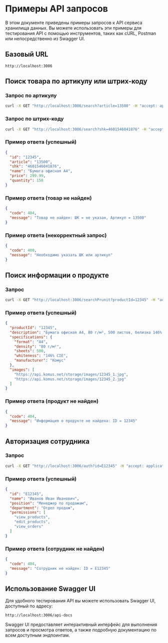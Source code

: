 # Примеры API запросов

В этом документе приведены примеры запросов к API сервиса хранилища данных. Вы можете использовать эти примеры для тестирования API с помощью инструментов, таких как cURL, Postman или непосредственно из Swagger UI.

## Базовый URL

```
http://localhost:3006
```

## Поиск товара по артикулу или штрих-коду

### Запрос по артикулу

```bash
curl -X GET "http://localhost:3006/search?article=13500" -H "accept: application/json"
```

### Запрос по штрих-коду

```bash
curl -X GET "http://localhost:3006/search?shk=4601546041876" -H "accept: application/json"
```

### Пример ответа (успешный)

```json
{
  "id": "12345",
  "article": "13500",
  "shk": "4601546041876",
  "name": "Бумага офисная А4",
  "price": 299.99,
  "quantity": 150
}
```

### Пример ответа (товар не найден)

```json
{
  "code": 404,
  "message": "Товар не найден: ШК = не указан, Артикул = 13500"
}
```

### Пример ответа (некорректный запрос)

```json
{
  "code": 400,
  "message": "Необходимо указать ШК или артикул"
}
```

## Поиск информации о продукте

### Запрос

```bash
curl -X GET "http://localhost:3006/searchPrunit?productId=12345" -H "accept: application/json"
```

### Пример ответа (успешный)

```json
{
  "productId": "12345",
  "description": "Бумага офисная А4, 80 г/м², 500 листов, белизна 146% CIE",
  "specifications": {
    "format": "A4",
    "density": "80 г/м²",
    "sheets": 500,
    "whiteness": "146% CIE",
    "manufacturer": "Комус"
  },
  "images": [
    "https://api.komus.net/storage/images/12345_1.jpg",
    "https://api.komus.net/storage/images/12345_2.jpg"
  ]
}
```

### Пример ответа (продукт не найден)

```json
{
  "code": 404,
  "message": "Информация о продукте не найдена: ID = 12345"
}
```

## Авторизация сотрудника

### Запрос

```bash
curl -X GET "http://localhost:3006/auth?id=E12345" -H "accept: application/json"
```

### Пример ответа (успешный)

```json
{
  "id": "E12345",
  "name": "Иванов Иван Иванович",
  "position": "Менеджер по продажам",
  "department": "Отдел продаж",
  "permissions": [
    "view_products",
    "edit_products",
    "view_orders"
  ]
}
```

### Пример ответа (сотрудник не найден)

```json
{
  "code": 404,
  "message": "Сотрудник не найден: ID = E12345"
}
```

## Использование Swagger UI

Для удобного тестирования API вы можете использовать Swagger UI, доступный по адресу:

```
http://localhost:3006/api-docs
```

Swagger UI предоставляет интерактивный интерфейс для выполнения запросов и просмотра ответов, а также подробную документацию по всем доступным эндпоинтам.
